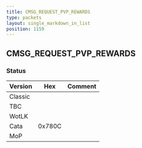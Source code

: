 ```yaml
---
title: CMSG_REQUEST_PVP_REWARDS
type: packets
layout: single_markdown_in_list
position: 1159
---
```


## CMSG_REQUEST_PVP_REWARDS

### Status

Version    | Hex        | Comment
---------- | ---------- | ---------- 
Classic    |            |
TBC        |            |
WotLK      |            |
Cata       | 0x780C     |
MoP        |            |